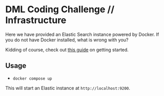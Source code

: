 # DML Coding Challenge // Infrastructure

Here we have provided an Elastic Search instance powered by Docker. If you do not have Docker installed, what is wrong with you?

Kidding of course, check out [this guide](https://google.com) on getting started.

## Usage

- `docker compose up`

This will start an Elastic instance at `http://localhost:9200`.
